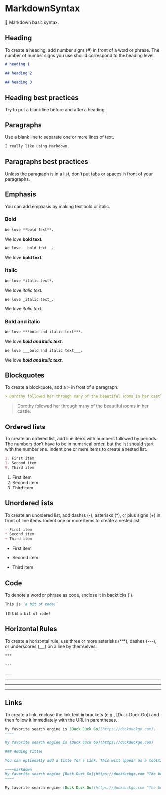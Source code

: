 # MarkdownSyntax
💙 Markdown basic syntax.

## Heading

To create a heading, add number signs (#) in front of a word or phrase. The number of number signs you use should correspond to the heading level.

~~~~markdown
# heading 1
~~~~

~~~~markdown
## heading 2
~~~~

~~~~markdown
## heading 3
~~~~

## Heading best practices

Try to put a blank line before and after a heading.

## Paragraphs

Use a blank line to separate one or more lines of text.

~~~~markdown
I really like using Markdown.
~~~~

## Paragraphs best practices

Unless the paragraph is in a list, don't put tabs or spaces in front of your paragraphs.

## Emphasis

You can add emphasis by making text bold or italic.

### Bold

~~~~markdown
We love **bold text**.
~~~~

We love **bold text**.

~~~markdown
We love __bold text__.
~~~

We love __bold text__.

### Italic

~~~~markdown
We love *italic text*.
~~~~

We love *italic text*.

~~~~markdown
We love _italic text_.
~~~~

We love _italic text_.

### Bold and italic

~~~~markdown
We love ***bold and italic text***.
~~~~

We love ***bold and italic text***.

~~~~markdown
We love ___bold and italic text___.
~~~~

We love ___bold and italic text___.

## Blockquotes

To create a blockquote, add a > in front of a paragraph.

~~~~markdown
> Dorothy followed her through many of the beautiful rooms in her castle.
~~~~

> Dorothy followed her through many of the beautiful rooms in her castle.

## Ordered lists

To create an ordered list, add line items with numbers followed by periods. The numbers don’t have to be in numerical order, but the list should start with the number one. Indent one or more items to create a nested list.

~~~~markdown
1. First item
1. Second item
9. Third item
~~~~

1. First item
1. Second item
9. Third item

## Unordered lists

To create an unordered list, add dashes (-), asterisks (*), or plus signs (+) in front of line items. Indent one or more items to create a nested list.

~~~~markdown
- First item
* Second item
+ Third item
~~~~

- First item
* Second item
+ Third item

## Code

To denote a word or phrase as code, enclose it in backticks (`).

~~~~markdown
This is `a bit of code!`
~~~~

This is `a bit of code!`

## Horizontal Rules

To create a horizontal rule, use three or more asterisks (***), dashes (---), or underscores (___) on a line by themselves.

~~~~markdown
***

---

___
~~~~

***

---

___

## Links

To create a link, enclose the link text in brackets (e.g., [Duck Duck Go]) and then follow it immediately with the URL in parentheses.

~~~~~markdown
My favorite search engine is [Duck Duck Go](https://duckduckgo.com).
~~~~

My favorite search engine is [Duck Duck Go](https://duckduckgo.com)

### Adding Titles

You can optionally add a title for a link. This will appear as a tooltip when the user hovers over the link. To add a title, enclose it in quotation marks after the URL.

~~~~markdown
My favorite search engine [Duck Duck Go](https://duckduckgo.com "The best search engine for privacy").
~~~~

My favorite search engine [Duck Duck Go](https://duckduckgo.com "The best search engine for privacy").

